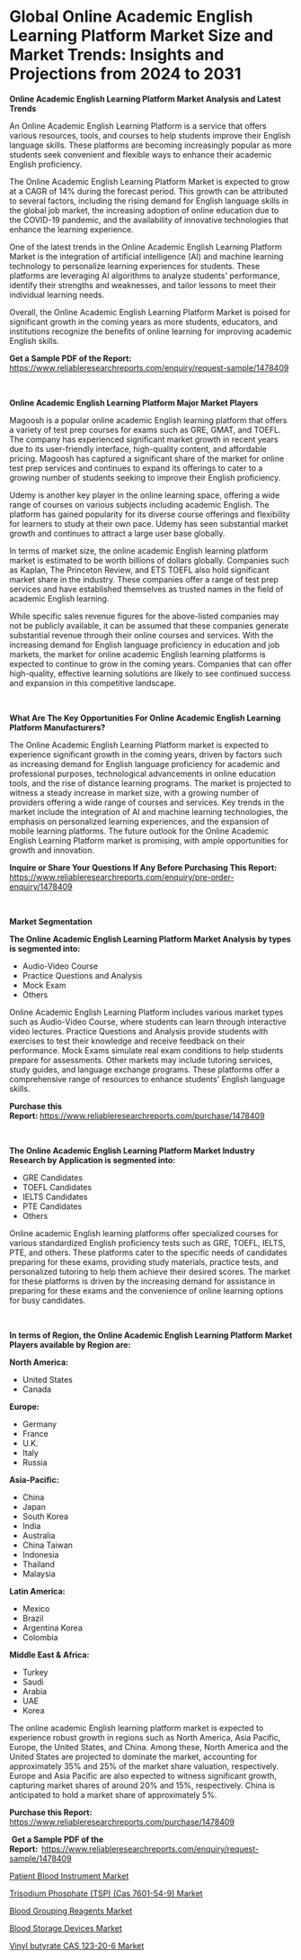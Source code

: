 <p><h1>Global Online Academic English Learning Platform Market Size and Market Trends: Insights and Projections from 2024 to 2031</h1></p><p><strong>Online Academic English Learning Platform Market Analysis and Latest Trends</strong></p>
<p><p>An Online Academic English Learning Platform is a service that offers various resources, tools, and courses to help students improve their English language skills. These platforms are becoming increasingly popular as more students seek convenient and flexible ways to enhance their academic English proficiency.</p><p>The Online Academic English Learning Platform Market is expected to grow at a CAGR of 14% during the forecast period. This growth can be attributed to several factors, including the rising demand for English language skills in the global job market, the increasing adoption of online education due to the COVID-19 pandemic, and the availability of innovative technologies that enhance the learning experience.</p><p>One of the latest trends in the Online Academic English Learning Platform Market is the integration of artificial intelligence (AI) and machine learning technology to personalize learning experiences for students. These platforms are leveraging AI algorithms to analyze students' performance, identify their strengths and weaknesses, and tailor lessons to meet their individual learning needs.</p><p>Overall, the Online Academic English Learning Platform Market is poised for significant growth in the coming years as more students, educators, and institutions recognize the benefits of online learning for improving academic English skills.</p></p>
<p><strong>Get a Sample PDF of the Report:&nbsp;</strong> <a href="https://www.reliableresearchreports.com/enquiry/request-sample/1478409">https://www.reliableresearchreports.com/enquiry/request-sample/1478409</a></p>
<p>&nbsp;</p>
<p><strong>Online Academic English Learning Platform Major Market Players</strong></p>
<p><p>Magoosh is a popular online academic English learning platform that offers a variety of test prep courses for exams such as GRE, GMAT, and TOEFL. The company has experienced significant market growth in recent years due to its user-friendly interface, high-quality content, and affordable pricing. Magoosh has captured a significant share of the market for online test prep services and continues to expand its offerings to cater to a growing number of students seeking to improve their English proficiency.</p><p>Udemy is another key player in the online learning space, offering a wide range of courses on various subjects including academic English. The platform has gained popularity for its diverse course offerings and flexibility for learners to study at their own pace. Udemy has seen substantial market growth and continues to attract a large user base globally.</p><p>In terms of market size, the online academic English learning platform market is estimated to be worth billions of dollars globally. Companies such as Kaplan, The Princeton Review, and ETS TOEFL also hold significant market share in the industry. These companies offer a range of test prep services and have established themselves as trusted names in the field of academic English learning.</p><p>While specific sales revenue figures for the above-listed companies may not be publicly available, it can be assumed that these companies generate substantial revenue through their online courses and services. With the increasing demand for English language proficiency in education and job markets, the market for online academic English learning platforms is expected to continue to grow in the coming years. Companies that can offer high-quality, effective learning solutions are likely to see continued success and expansion in this competitive landscape.</p></p>
<p>&nbsp;</p>
<p><strong>What Are The Key Opportunities For Online Academic English Learning Platform Manufacturers?</strong></p>
<p><p>The Online Academic English Learning Platform market is expected to experience significant growth in the coming years, driven by factors such as increasing demand for English language proficiency for academic and professional purposes, technological advancements in online education tools, and the rise of distance learning programs. The market is projected to witness a steady increase in market size, with a growing number of providers offering a wide range of courses and services. Key trends in the market include the integration of AI and machine learning technologies, the emphasis on personalized learning experiences, and the expansion of mobile learning platforms. The future outlook for the Online Academic English Learning Platform market is promising, with ample opportunities for growth and innovation.</p></p>
<p><strong>Inquire or Share Your Questions If Any Before Purchasing This Report:</strong> <a href="https://www.reliableresearchreports.com/enquiry/pre-order-enquiry/1478409">https://www.reliableresearchreports.com/enquiry/pre-order-enquiry/1478409</a></p>
<p>&nbsp;</p>
<p><strong>Market Segmentation</strong></p>
<p><strong>The Online Academic English Learning Platform Market Analysis by types is segmented into:</strong></p>
<p><ul><li>Audio-Video Course</li><li>Practice Questions and Analysis</li><li>Mock Exam</li><li>Others</li></ul></p>
<p><p>Online Academic English Learning Platform includes various market types such as Audio-Video Course, where students can learn through interactive video lectures. Practice Questions and Analysis provide students with exercises to test their knowledge and receive feedback on their performance. Mock Exams simulate real exam conditions to help students prepare for assessments. Other markets may include tutoring services, study guides, and language exchange programs. These platforms offer a comprehensive range of resources to enhance students' English language skills.</p></p>
<p><strong>Purchase this Report:&nbsp;</strong><a href="https://www.reliableresearchreports.com/purchase/1478409">https://www.reliableresearchreports.com/purchase/1478409</a></p>
<p>&nbsp;</p>
<p><strong>The Online Academic English Learning Platform Market Industry Research by Application is segmented into:</strong></p>
<p><ul><li>GRE Candidates</li><li>TOEFL Candidates</li><li>IELTS Candidates</li><li>PTE Candidates</li><li>Others</li></ul></p>
<p><p>Online academic English learning platforms offer specialized courses for various standardized English proficiency tests such as GRE, TOEFL, IELTS, PTE, and others. These platforms cater to the specific needs of candidates preparing for these exams, providing study materials, practice tests, and personalized tutoring to help them achieve their desired scores. The market for these platforms is driven by the increasing demand for assistance in preparing for these exams and the convenience of online learning options for busy candidates.</p></p>
<p>&nbsp;</p>
<p><strong>In terms of Region, the Online Academic English Learning Platform Market Players available by Region are:</strong></p>
<p>
    <p> <strong> North America: </strong>
        <ul>
            <li>United States</li>
            <li>Canada</li>
        </ul>
        </p> 
    <p> <strong> Europe: </strong>
        <ul>
            <li>Germany</li>
            <li>France</li>
            <li>U.K.</li>
            <li>Italy</li>
            <li>Russia</li>
        </ul>
        </p> 
    <p> <strong> Asia-Pacific: </strong>
        <ul>
            <li>China</li>
            <li>Japan</li>
            <li>South Korea</li>
            <li>India</li>
            <li>Australia</li>
            <li>China Taiwan</li>
            <li>Indonesia</li>
            <li>Thailand</li>
            <li>Malaysia</li>
        </ul>
        </p> 
    <p> <strong> Latin America: </strong>
        <ul>
            <li>Mexico</li>
            <li>Brazil</li>
            <li>Argentina Korea</li>
            <li>Colombia</li>
        </ul>
        </p> 
    <p> <strong> Middle East & Africa: </strong>
        <ul>
            <li>Turkey</li>
            <li>Saudi</li>
            <li>Arabia</li>
            <li>UAE</li>
            <li>Korea</li>
        </ul>
    </p>
    </p>
<p><p>The online academic English learning platform market is expected to experience robust growth in regions such as North America, Asia Pacific, Europe, the United States, and China. Among these, North America and the United States are projected to dominate the market, accounting for approximately 35% and 25% of the market share valuation, respectively. Europe and Asia Pacific are also expected to witness significant growth, capturing market shares of around 20% and 15%, respectively. China is anticipated to hold a market share of approximately 5%.</p></p>
<p><strong>Purchase this Report: </strong><a href="https://www.reliableresearchreports.com/purchase/1478409">https://www.reliableresearchreports.com/purchase/1478409</a></p>
<p>&nbsp;<strong>Get a Sample PDF of the Report:&nbsp;&nbsp;</strong><a href="https://www.reliableresearchreports.com/enquiry/request-sample/1478409">https://www.reliableresearchreports.com/enquiry/request-sample/1478409</a></p>
<p><strong></strong></p>
<p><p><a href="https://medium.com/@v8581137/patient-blood-instrument-market-share-evolution-and-market-growth-trends-2024-2031-316f7d430c5a">Patient Blood Instrument Market</a></p><p><a href="https://github.com/nancykennedykellievqfqt2/Market-Research-Report-List-1/blob/main/trisodium-phosphate-tsp-cas-7601-54-9-market.md">Trisodium Phosphate (TSP) (Cas 7601-54-9) Market</a></p><p><a href="https://medium.com/@v8581137/blood-grouping-reagents-market-size-cagr-trends-2024-2030-f9718eabc35b">Blood Grouping Reagents Market</a></p><p><a href="https://medium.com/@v8581137/blood-storage-devices-market-comprehensive-assessment-by-type-application-and-geography-2e7b8ba5efda">Blood Storage Devices Market</a></p><p><a href="https://github.com/seekum/Market-Research-Report-List-1/blob/main/vinyl-butyrate-cas-123-20-6-market.md">Vinyl butyrate CAS 123-20-6 Market</a></p></p>
